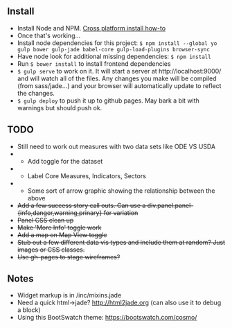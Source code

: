 ## Install
* Install Node and NPM. [Cross platform install how-to](http://blog.nodeknockout.com/post/65463770933/how-to-install-nodejs-and-npm)
* Once that's working...
* Install node dependencies for this project: `$ npm install --global yo gulp bower gulp-jade babel-core gulp-load-plugins browser-sync`
* Have node look for additional missing dependencies: `$ npm install`
* Run `$ bower install` to install frontend dependencies  
* `$ gulp serve` to work on it. It will start a server at http://localhost:9000/ and will watch all of the files. Any changes you make will be compiled (from sass/jade...) and your browser will automatically update to reflect the changes.
* `$ gulp deploy` to push it up to github pages. May bark a bit with warnings but should push ok.

## TODO
* Still need to work out measures with two data sets like ODE VS USDA
* * Add toggle for the dataset
* * Label Core Measures, Indicators, Sectors
* * Some sort of arrow graphic showing the relationship between the above
* ~~Add a few success story call outs. Can use a div.panel.panel-{info,danger,warning,prinary} for variation~~
* ~~Panel CSS clean up~~
* ~~Make 'More Info' toggle work~~
* ~~Add a map on Map View toggle~~
* ~~Stub out a few different data vis types and include them at random? Just images or CSS classes.~~
* ~~Use gh-pages to stage wireframes?~~

## Notes
* Widget markup is in /inc/mixins.jade
* Need a quick html->jade? http://html2jade.org (can also use it to debug a block)
* Using this BootSwatch theme: https://bootswatch.com/cosmo/
